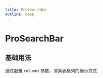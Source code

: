```yaml
---
title: ProSearchBar
outline: deep
---
```


# ProSearchBar

## 基础用法

通过配置 `columns` 参数，渲染表格列的展示方式.

<demo src="../examples/pro-search-bar/basic.vue"/>
